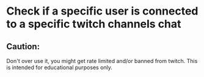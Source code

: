 # Check if a specific user is connected to a specific twitch channels chat

## Caution:
Don't over use it, you might get rate limited and/or banned from twitch.
This is intended for educational purposes only.
